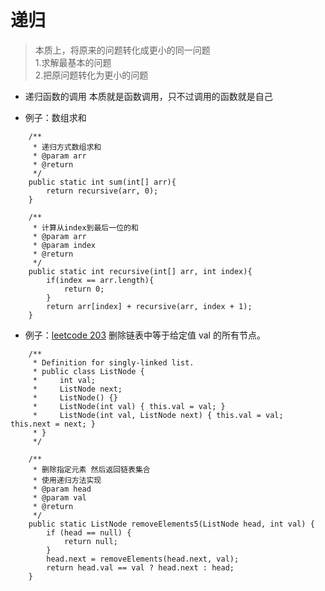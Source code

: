# 递归
> 本质上，将原来的问题转化成更小的同一问题  
> 1.求解最基本的问题  
> 2.把原问题转化为更小的问题

* 递归函数的调用 本质就是函数调用，只不过调用的函数就是自己

* 例子：数组求和
```
    /**
     * 递归方式数组求和
     * @param arr
     * @return
     */
    public static int sum(int[] arr){
        return recursive(arr, 0);
    }

    /**
     * 计算从index到最后一位的和
     * @param arr
     * @param index
     * @return
     */
    public static int recursive(int[] arr, int index){
        if(index == arr.length){
            return 0;
        }
        return arr[index] + recursive(arr, index + 1);
    }
```

* 例子：[leetcode 203](https://leetcode-cn.com/problems/remove-linked-list-elements/) 删除链表中等于给定值 val 的所有节点。
```
    /**
     * Definition for singly-linked list.
     * public class ListNode {
     *     int val;
     *     ListNode next;
     *     ListNode() {}
     *     ListNode(int val) { this.val = val; }
     *     ListNode(int val, ListNode next) { this.val = val; this.next = next; }
     * }
     */
     
    /**
     * 删除指定元素 然后返回链表集合
     * 使用递归方法实现
     * @param head
     * @param val
     * @return
     */
    public static ListNode removeElements5(ListNode head, int val) {
        if (head == null) {
            return null;
        }
        head.next = removeElements(head.next, val);
        return head.val == val ? head.next : head;
    }
``` 
